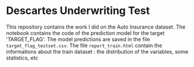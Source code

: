 # Descartes Underwriting Test
This repository contains the work I did on the Auto Insurance dataset. The notebook contains the code of the prediction model for the target 'TARGET_FLAG'. The model predictions are saved in the file `target_flag_testset.csv`. The file `report_train.html` contain the informations about the train dataset : the distribution of the variables, some statistics, etc
